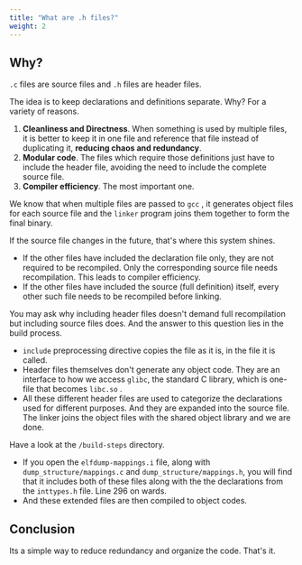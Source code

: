 ```yaml
---
title: "What are .h files?"
weight: 2
---
```


## Why?

`.c` files are source files and `.h` files are header files.

The idea is to keep declarations and definitions separate. Why? For a variety of reasons.

1. **Cleanliness and Directness**. When something is used by multiple files, it is better to keep it in one file and reference that file instead of duplicating it, **reducing chaos and redundancy**.
2. **Modular code**. The files which require those definitions just have to include the header file, avoiding the need to include the complete source file.
3. **Compiler efficiency**. The most important one.

We know that when multiple files are passed to `gcc` , it generates object files for each source file and the `linker` program joins them together to form the final binary.

If the source file changes in the future, that's where this system shines.

* If the other files have included the declaration file only, they are not required to be recompiled. Only the corresponding source file needs recompilation. This leads to compiler efficiency.
* If the other files have included the source (full definition) itself, every other such file needs to be recompiled before linking.

You may ask why including header files doesn't demand full recompilation but including source files does. And the answer to this question lies in the build process.

* `include` preprocessing directive copies the file as it is, in the file it is called.
* Header files themselves don't generate any object code. They are an interface to how we access `glibc`, the standard C library, which is one-file that becomes `libc.so` .
* All these different header files are used to categorize the declarations used for different purposes. And they are expanded into the source file. The linker joins the object files with the shared object library and we are done.

Have a look at the `/build-steps` directory.

* If you open the `elfdump-mappings.i` file, along with `dump_structure/mappings.c` and `dump_structure/mappings.h`, you will find that it includes both of these files along with the the declarations from the `inttypes.h` file. Line 296 on wards.
* And these extended files are then compiled to object codes.

## Conclusion

Its a simple way to reduce redundancy and organize the code. That's it.